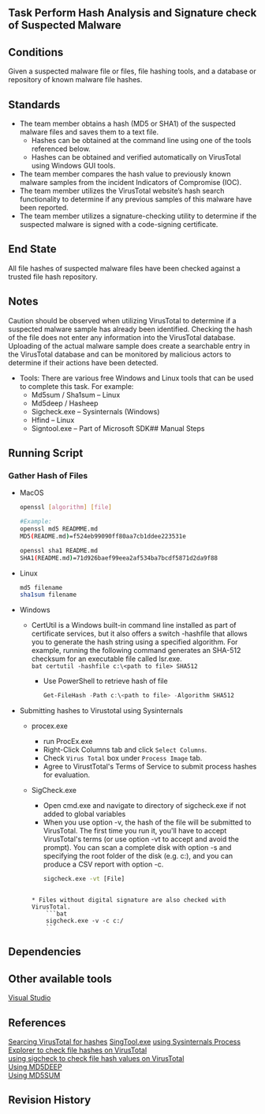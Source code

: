 ## Task Perform Hash Analysis and Signature check of Suspected Malware  


## Conditions  
Given a suspected malware file or files, file hashing tools, and a database or repository of known malware file hashes.  


## Standards  
* The team member obtains a hash (MD5 or SHA1) of the suspected malware files and saves them to a text file.  
  * Hashes can be obtained at the command line using one of the tools referenced below.  
  * Hashes can be obtained and verified automatically on VirusTotal using Windows GUI tools.  
* The team member compares the hash value to previously known malware samples from the incident Indicators of Compromise (IOC).  
* The team member utilizes the VirusTotal website’s hash search functionality to determine if any previous samples of this malware have been reported.  
* The team member utilizes a signature-checking utility to determine if the suspected malware is signed with a code-signing certificate.  


## End State  
All file hashes of suspected malware files have been checked against a trusted file hash repository.  


## Notes  
Caution should be observed when utilizing VirusTotal to determine if a suspected malware sample has already been identified. Checking the hash of the file does not enter any information into the VirusTotal database. Uploading of the actual malware sample does create a searchable entry in the VirusTotal database and can be monitored by malicious actors to determine if their actions have been detected.  
* Tools: There are various free Windows and Linux tools that can be used to complete this task. For example:  
  * Md5sum / Sha1sum – Linux  
  * Md5deep / Hasheep  
  * Sigcheck.exe – Sysinternals (Windows)  
  * Hfind – Linux  
  * Signtool.exe – Part of Microsoft SDK## Manual Steps  


## Running Script  


### Gather Hash of Files  
* MacOS  
	```bash
	openssl [algorithm] [file]  

	#Example:  
	openssl md5 READMME.md  
	MD5(README.md)=f524eb99090ff80aa7cb1ddee223531e

	openssl sha1 README.md  
	SHA1(README.md)=71d926baef99eea2af534ba7bcdf5871d2da9f88
	```  

* Linux  
	```bash
	md5 filename
	sha1sum filename
	```  

* Windows  
  * CertUtil is a Windows built-in command line installed as part of certificate services, but it also offers a switch -hashfile that allows you to generate the hash string using a specified algorithm. For example, running the following command generates an SHA-512 checksum for an executable file called lsr.exe.  
		```bat
		certutil -hashfile c:\<path to file> SHA512
		```  

	* Use PowerShell to retrieve hash of file  
		```powershell
		Get-FileHash -Path c:\<path to file> -Algorithm SHA512
		```  

* Submitting hashes to Virustotal using Sysinternals  
	* procex.exe  
		* run ProcEx.exe
		* Right-Click Columns tab and click `Select Columns`.  
		* Check `Virus Total` box under `Process Image` tab.    
		* Agree to VirustTotal's Terms of Service to submit process hashes for evaluation.  

	* SigCheck.exe  
		* Open cmd.exe and navigate to directory of sigcheck.exe if not added to global variables  
		* When you use option -v, the hash of the file will be submitted to VirusTotal. The first time you run it, you'll have to accept VirusTotal's terms (or use option -vt to accept and avoid the prompt).  You can scan a complete disk with option -s and specifying the root folder of the disk (e.g. c:\), and you can produce a CSV report with option -c.  
			```bat
			sigcheck.exe -vt [File]
		```  

		* Files without digital signature are also checked with VirusTotal.  
			```bat
			sigcheck.exe -v -c c:/  
			```  

## Dependencies  


## Other available tools  
[Visual Studio](https://visualstudio.microsoft.com/downloads/?utm_medium=microsoft&utm_source=docs.microsoft.com&utm_campaign=navigation+cta&utm_content=download+vs2019)  


## References  
[Searcing VirusTotal for hashes](https://p0w3rsh3ll.wordpress.com/2013/01/17/searching-virustotal-com-with-powershell/) 
[SingTool.exe](https://msdn.microsoft.com/en-us/library/8s9b9yaz(v=vs.110).aspx)  
[using Sysinternals Process Explorer to check file hashes on VirusTotal](https://isc.sans.edu/forums/diary/Process+Explorer+and+VirusTotal/19931/)  
[using sigcheck to check file hash values on VirusTotal](https://isc.sans.edu/forums/diary/Sigcheck+and+VirusTotal/19935/)  
[Using MD5DEEP](http://md5deep.sourceforge.net/)  
[Using MD5SUM](https://help.ubuntu.com/community/HowToMD5SUM)  


## Revision History  
